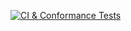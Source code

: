 [![CI & Conformance Tests](https://github.com/olareg/olareg/actions/workflows/ci-conformance.yml/badge.svg)](https://github.com/olareg/olareg/actions/workflows/ci-conformance.yml)

